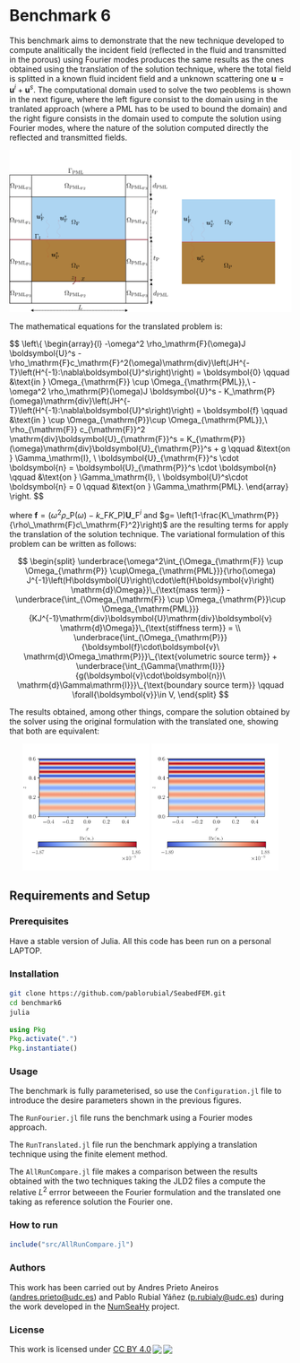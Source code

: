 # Benchmark 6

This benchmark aims to demonstrate that the new technique developed to compute analitically the incident field (reflected in the fluid and transmitted in the porous) using Fourier modes produces the same results as the ones obtained using the translation of the solution technique, where the total field is splitted in a known fluid incident field and a unknown scattering one $\boldsymbol{u} = \boldsymbol{u}^i + \boldsymbol{u}^s$. The computational domain used to solve the two peoblems is shown in the next figure, where the left figure consist to the domain using in the tranlated approach (where a PML has to be used to bound the domain) and the right figure consists in the domain used to compute the solution using Fourier modes, where the nature of the solution computed directly the reflected and transmitted fields.


<p align="center">
  <img src="./images/benchmark6_translated.svg" alt="image"/>
</p>

The mathematical equations for the translated problem is:

$$
\left\\{
\begin{array}{l}
-\omega^2 \rho\_\mathrm{F}(\omega)J \boldsymbol{U}^s - \rho\_\mathrm{F}c\_\mathrm{F}^2(\omega)\mathrm{div}\left(JH^{-T}\left(H^{-1}:\nabla\boldsymbol{U}^s\right)\right) = \boldsymbol{0} \qquad  &\text{in } \Omega_{\mathrm{F}} \cup \Omega_{\mathrm{PML}},\\ 
-\omega^2 \rho\_\mathrm{P}(\omega)J \boldsymbol{U}^s - K\_\mathrm{P}(\omega)\mathrm{div}\left(JH^{-T}\left(H^{-1}:\nabla\boldsymbol{U}^s\right)\right) = \boldsymbol{f} \qquad  &\text{in } \cup \Omega_{\mathrm{P}}\cup \Omega_{\mathrm{PML}},\\ 
\rho_{\mathrm{F}} c_{\mathrm{F}}^2 \mathrm{div}\boldsymbol{U}\_{\mathrm{F}}^s = K_{\mathrm{P}}(\omega)\mathrm{div}\boldsymbol{U}\_{\mathrm{P}}^s + g  \qquad  &\text{on } \Gamma_\mathrm{I}, \\
 \boldsymbol{U}\_{\mathrm{F}}^s \cdot \boldsymbol{n} = \boldsymbol{U}\_{\mathrm{P}}^s \cdot \boldsymbol{n} \qquad  &\text{on } \Gamma_\mathrm{I}, \\
 \boldsymbol{U}^s\cdot \boldsymbol{n} = 0 \qquad  &\text{on } \Gamma_\mathrm{PML}.
\end{array}
\right. 
$$

where $\boldsymbol{f} = \left(\omega^2\rho\_\mathrm{P}(\omega)-k\_\mathrm{F}K\_\mathrm{P}\right)\boldsymbol{U}\_\mathrm{F}^i$ and $g= \left(1-\frac{K\_\mathrm{P}}{\rho\_\mathrm{F}c\_\mathrm{F}^2}\right)$ are the resulting terms for apply the translation of the solution technique. The variational formulation of this problem can be written as follows:

$$
\begin{split}
    \underbrace{\omega^2\int_{\Omega_{\mathrm{F}} \cup \Omega_{\mathrm{P}} \cup\Omega_{\mathrm{PML}}}{\rho(\omega) J^{-1}\left(H\boldsymbol{U}\right)\cdot\left(H\boldsymbol{v}\right) \mathrm{d}\Omega}}\_{\text{mass term}} -
    \underbrace{\int_{\Omega_{\mathrm{F}} \cup \Omega_{\mathrm{P}}\cup \Omega_{\mathrm{PML}}}{KJ^{-1}\mathrm{div}\boldsymbol{U}\mathrm{div}\boldsymbol{v} \mathrm{d}\Omega}}\_{\text{stiffness term}} = \\
    \underbrace{\int_{\Omega_{\mathrm{P}}}{\boldsymbol{f}\cdot\boldsymbol{v}\ \mathrm{d}\Omega_\mathrm{P}}}\_{\text{volumetric source term}} +   \underbrace{\int_{\Gamma{\mathrm{I}}}{g(\boldsymbol{v}\cdot\boldsymbol{n})\ \mathrm{d}\Gamma\mathrm{I}}}\_{\text{boundary source term}}  \qquad  \forall{\boldsymbol{v}}\in V,
\end{split}
$$

The results obtained, among other things, compare the solution obtained by the solver using the original formulation with the translated one, showing that both are equivalent:

<p align="center">
  <img src="./results/ReFourier.svg" alt="image" style="display: inline-block; width: 45%;"/>
  <img src="./results/Retranslated_darcy.svg" alt="image" style="display: inline-block; width: 45%;"/>
</p>


## Requirements and Setup
### Prerequisites
Have a stable version of Julia. All this code has been run on a personal LAPTOP.

### Installation

```bash
git clone https://github.com/pablorubial/SeabedFEM.git
cd benchmark6
julia
```
```julia
using Pkg
Pkg.activate(".")
Pkg.instantiate()
```
### Usage

The benchmark is fully parameterised, so use the `Configuration.jl` file to introduce the desire parameters shown in the previous figures.

The `RunFourier.jl` file runs the benchmark using a Fourier modes approach.

The `RunTranslated.jl` file run the benchmark applying a translation technique using the finite element method.

The `AllRunCompare.jl` file makes a comparison between the results obtained with the two techniques taking the JLD2 files a compute the relative $L^2$ errror betweeen the Fourier formulation and the translated one taking as reference solution the Fourier one.

### How to run
```julia
include("src/AllRunCompare.jl")
```

### Authors
This work has been carried out by Andres Prieto Aneiros (andres.prieto@udc.es) and Pablo Rubial Yáñez (p.rubialy@udc.es) during the work developed in the [NumSeaHy](https://dm.udc.es/m2nica/en/node/157) project.

### License
 <p xmlns:cc="http://creativecommons.org/ns#" >This work is licensed under <a href="http://creativecommons.org/licenses/by/4.0/?ref=chooser-v1" target="_blank" rel="license noopener noreferrer" style="display:inline-block;">CC BY 4.0<img style="height:22px!important;margin-left:3px;vertical-align:text-bottom;" src="https://mirrors.creativecommons.org/presskit/icons/cc.svg?ref=chooser-v1"><img style="height:22px!important;margin-left:3px;vertical-align:text-bottom;" src="https://mirrors.creativecommons.org/presskit/icons/by.svg?ref=chooser-v1"></a></p> 